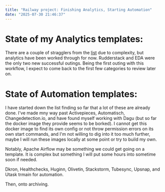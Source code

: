 ```yaml
---
title: "Railway project: Finishing Analytics, Starting Automation"
date: "2025-07-30 21:46:37"
---
```


# State of my Analytics templates:

There are a couple of stragglers from the <a href="https://awesome-docker-compose.com/apps">list</a> due to complexity, but analytics have been worked through for now. Rudderstack and EDA were the only two new successful outings. Being the first outing with this workflow, I expect to come back to the first few categories to review later on.

# State of Automation templates:

I have started down the list finding so far that a lot of these are already done. I've made mny way past Activepieces, Automatisch, Changedetection.io, and have found myself working with Dagu (but so far the docker image they provide seems to be borked). I cannot get this docker image to find its own config or not throw permission errors on its own start commands, and I'm not willing to dig into it too much further, maybe I will run these images locally at some point or try to build my own.

Notably, Apache Airflow may be something we could get going on a template. It is complex but something I will put some hours into sometime soon if needed.

Dkron, Healthchecks, Huginn, Olivetin, Stackstorm, Tubesync, Upsnap, and Utask trmain for automation.

Then, onto archiving.
